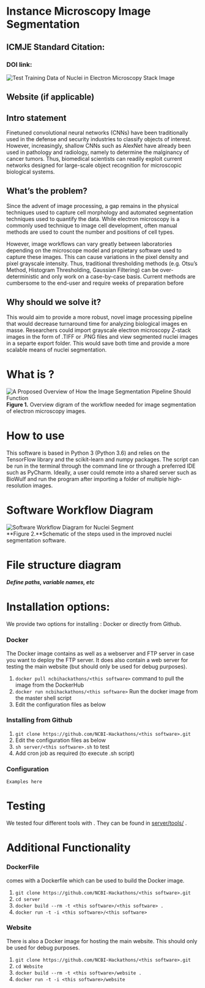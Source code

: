 <!DOCTYPE html>
<html>

<head>
  <meta charset="utf-8">
  <meta name="viewport" content="width=device-width, initial-scale=1.0">
  <title>ReadMe_September102018</title>
  <link rel="stylesheet" href="https://stackedit.io/style.css" />
</head>

<body class="stackedit">
  <div class="stackedit__html"><h1 id="instance-microscopy-image-segmentation">Instance Microscopy Image Segmentation</h1>
<h2 id="icmje-standard-citation">ICMJE Standard Citation:</h2>
<h3 id="doi-link">DOI link:</h3>
<p><img src="https://lh3.googleusercontent.com/X_i_IR1ZNqy3ZC1PNOkd9OY_oE0O7WiZ2FuDLULvQMm_PHx2b_rSuuFGiEEJasQz8vDnHaI1Mq4Tyg" alt="Test Training Data of Nuclei in Electron Microscopy Stack Image" title="examplecolorofnuclei"></p>
<h2 id="website-if-applicable">Website (if applicable)</h2>
<h2 id="intro-statement">Intro statement</h2>
<p>Finetuned convolutional neural networks (CNNs) have been traditionally used in the defense and security industries to classify objects of interest. However, increasingly, shallow CNNs such as AlexNet have already been used in pathology and radiology, namely to determine the malginancy of cancer tumors. Thus, biomedical scientists can readily exploit current networks designed for large-scale object recognition for microscopic biological systems.</p>
<h2 id="whats-the-problem">What’s the problem?</h2>
<p>Since the advent of image processing, a gap remains in the physical techniques used to capture cell morphology and automated segmentation techniques used to quantify the data. While electron microscopy is a commonly used technique to image cell development, often manual methods are used to count the number and positions of cell types.</p>
<p>However, image workflows can vary greatly between laboratories depending on the microscope model and propietary software used to capture these images. This can cause variations in the pixel density and pixel grayscale intensity. Thus, traditional thresholding methods (e.g. Otsu’s Method, Histogram Thresholding, Gaussian Filtering) can be over-deterministic and only work on a case-by-case basis. Current methods are cumbersome to the end-user and require weeks of preparation before</p>
<h2 id="why-should-we-solve-it">Why should we solve it?</h2>
<p>This would aim to provide a more robust, novel image processing pipeline that would decrease turnaround time for analyzing biological images en masse. Researchers could import grayscale electron microscopy Z-stack images in the form of .TIFF or .PNG files and view segmented nuclei images in a separte export folder. This would save both time and provide a more scalable means of nuclei segmentation.</p>
<h1 id="what-is-this-software">What is ?</h1>
<p><img src="https://lh3.googleusercontent.com/2vknc7zmZa9UZ1hRx_MqXlPXeOYWBRkCfilCcBoNjao1oD3zJxwNvxVVULCh5ZjAf5INeqTViQbqYA" alt="A Proposed Overview of How the Image Segmentation Pipeline Should Function" title="overviewdiagram"><br>
<strong>Figure 1.</strong> Overview digram of the workflow needed for image segmentation of electron microscopy images.</p>
<h1 id="how-to-use-this-software">How to use </h1>
<p>This software is based in Python 3 (Python 3.6) and relies on the TensorFlow library and the scikit-learn and numpy packages. The script can be run in the terminal through the command line or through a preferred IDE such as PyCharm. Ideally, a user could remote into a shared server such as BioWulf and run the program after importing a folder of multiple high-resolution images.</p>
<h1 id="software-workflow-diagram">Software Workflow Diagram</h1>
<p><img src="https://lh3.googleusercontent.com/FybVO5MKiqwcoJQstrgiWAGI57nFibW-9nUDi_nR-Zz5EfyImdYhu-_GW4yCvwYXAL-hpvsxA1sgKA" alt="Software Workflow Diagram for Nuclei Segment" title="exampleworkflowforimprovednucleisegmentation"><br>
**Figure 2.**Schematic of the steps used in the improved nuclei segmentation software.</p>
<h1 id="file-structure-diagram">File structure diagram</h1>
<h4 id="define-paths-variable-names-etc"><em>Define paths, variable names, etc</em></h4>
<h1 id="installation-options">Installation options:</h1>
<p>We provide two options for installing : Docker or directly from Github.</p>
<h3 id="docker">Docker</h3>
<p>The Docker image contains  as well as a webserver and FTP server in case you want to deploy the FTP server. It does also contain a web server for testing the  main website (but should only be used for debug purposes).</p>
<ol>
<li><code>docker pull ncbihackathons/&lt;this software&gt;</code> command to pull the image from the DockerHub</li>
<li><code>docker run ncbihackathons/&lt;this software&gt;</code> Run the docker image from the master shell script</li>
<li>Edit the configuration files as below</li>
</ol>
<h3 id="installing-this-software-from-github">Installing  from Github</h3>
<ol>
<li><code>git clone https://github.com/NCBI-Hackathons/&lt;this software&gt;.git</code></li>
<li>Edit the configuration files as below</li>
<li><code>sh server/&lt;this software&gt;.sh</code> to test</li>
<li>Add cron job as required (to execute .sh script)</li>
</ol>
<h3 id="configuration">Configuration</h3>
<p><code>Examples here</code></p>
<h1 id="testing">Testing</h1>
<p>We tested four different tools with . They can be found in <a href="server/tools/">server/tools/</a> .</p>
<h1 id="additional-functionality">Additional Functionality</h1>
<h3 id="dockerfile">DockerFile</h3>
<p> comes with a Dockerfile which can be used to build the Docker image.</p>
<ol>
<li><code>git clone https://github.com/NCBI-Hackathons/&lt;this software&gt;.git</code></li>
<li><code>cd server</code></li>
<li><code>docker build --rm -t &lt;this software&gt;/&lt;this software&gt; .</code></li>
<li><code>docker run -t -i &lt;this software&gt;/&lt;this software&gt;</code></li>
</ol>
<h3 id="website">Website</h3>
<p>There is also a Docker image for hosting the main website. This should only be used for debug purposes.</p>
<ol>
<li><code>git clone https://github.com/NCBI-Hackathons/&lt;this software&gt;.git</code></li>
<li><code>cd Website</code></li>
<li><code>docker build --rm -t &lt;this software&gt;/website .</code></li>
<li><code>docker run -t -i &lt;this software&gt;/website</code></li>
</ol>
</div>
</body>

</html>
